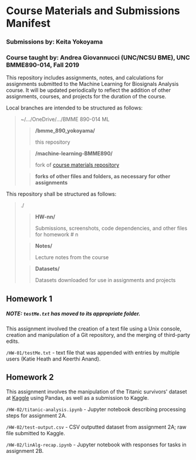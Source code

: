 # Course Materials and Submissions Manifest
### Submissions by: Keita Yokoyama
### Course taught by: Andrea Giovannucci (UNC/NCSU BME), UNC BMME890-014, Fall 2019

This repository includes assignments, notes, and calculations for assignments submitted to the Machine Learning for Biosignals Analysis course. It will be updated periodically to reflect the addition of other assignments, courses, and projects for the duration of the course.

Local branches are intended to be structured as follows:

> ~/.../OneDrive/.../BMME 890-014 ML
>
>> **/bmme_890_yokoyama/**
>>
>> this repository
>
>> **/machine-learning-BMME890/**
>>
>> fork of <a href="github.com/agiovann/machine-learning-BMME890/">course materials repository</a>
>
>> **forks of other files and folders, as necessary for other assignments**

This repository shall be structured as follows:

> ./
>
>> **HW-nn/**
>>
>> Submissions, screenshots, code dependencies, and other files for homework # n
>
>> **Notes/**
>>
>> Lecture notes from the course
>
>> **Datasets/**
>>
>> Datasets downloaded for use in assignments and projects


## Homework 1
##### NOTE: `testMe.txt` has moved to its appropriate folder.

This assignment involved the creation of a text file using a Unix console, creation and manipulation of a Git repository, and the merging of third-party edits.

`/HW-01/testMe.txt` - text file that was appended with entries by multiple users (Katie Heath and Keerthi Anand).


## Homework 2

This assignment involves the manipulation of the Titanic survivors' dataset at <a href="kaggle.com/c/titanic/">Kaggle</a> using Pandas, as well as a submission to Kaggle.

`/HW-02/titanic-analysis.ipynb` - Jupyter notebook describing processing steps for assignment 2A.

`/HW-02/test-output.csv` - CSV outputted dataset from assignment 2A; raw file submitted to Kaggle.

`/HW-02/linAlg-recap.ipynb` - Jupyter notebook with responses for tasks in assignment 2B.
